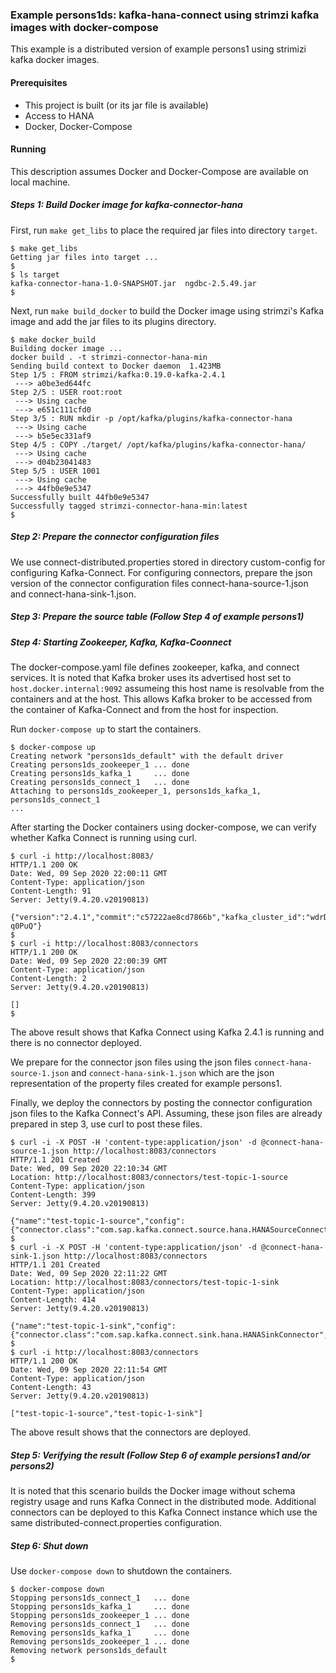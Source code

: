 ### Example persons1ds: kafka-hana-connect using strimzi kafka images with docker-compose

This example is a distributed version of example persons1 using strimizi kafka docker images.

#### Prerequisites

- This project is built (or its jar file is available)
- Access to HANA
- Docker, Docker-Compose

#### Running

This description assumes Docker and Docker-Compose are available on local machine.

##### Steps 1: Build Docker image for kafka-connector-hana

First, run `make get_libs` to place the required jar files into directory `target`.

```
$ make get_libs
Getting jar files into target ...
$
$ ls target 
kafka-connector-hana-1.0-SNAPSHOT.jar  ngdbc-2.5.49.jar
$
```

Next, run `make build_docker` to build the Docker image using strimzi's Kafka image and add the jar files to its plugins directory.

```
$ make docker_build
Building docker image ...
docker build . -t strimzi-connector-hana-min
Sending build context to Docker daemon  1.423MB
Step 1/5 : FROM strimzi/kafka:0.19.0-kafka-2.4.1
 ---> a0be3ed644fc
Step 2/5 : USER root:root
 ---> Using cache
 ---> e651c111cfd0
Step 3/5 : RUN mkdir -p /opt/kafka/plugins/kafka-connector-hana
 ---> Using cache
 ---> b5e5ec331af9
Step 4/5 : COPY ./target/ /opt/kafka/plugins/kafka-connector-hana/
 ---> Using cache
 ---> d04b23041483
Step 5/5 : USER 1001
 ---> Using cache
 ---> 44fb0e9e5347
Successfully built 44fb0e9e5347
Successfully tagged strimzi-connector-hana-min:latest
$
```

##### Step 2: Prepare the connector configuration files

We use connect-distributed.properties stored in directory custom-config for configuring Kafka-Connect. For configuring connectors, prepare the json version of the connector configuration files connect-hana-source-1.json and connect-hana-sink-1.json.

##### Step 3: Prepare the source table (Follow Step 4 of example persons1)

##### Step 4: Starting Zookeeper, Kafka, Kafka-Coonnect

The docker-compose.yaml file defines zookeeper, kafka, and connect services. It is noted that Kafka broker uses its advertised host set to `host.docker.internal:9092` assumeing this host name is resolvable from the containers and at the host. This allows Kafka broker to be accessed from the container of Kafka-Connect and from the host for inspection.

Run `docker-compose up` to start the containers.

```
$ docker-compose up
Creating network "persons1ds_default" with the default driver
Creating persons1ds_zookeeper_1 ... done
Creating persons1ds_kafka_1     ... done
Creating persons1ds_connect_1   ... done
Attaching to persons1ds_zookeeper_1, persons1ds_kafka_1, persons1ds_connect_1
...
```

After starting the Docker containers using docker-compose, we can verify whether Kafka Connect is running using curl.

```
$ curl -i http://localhost:8083/
HTTP/1.1 200 OK
Date: Wed, 09 Sep 2020 22:00:11 GMT
Content-Type: application/json
Content-Length: 91
Server: Jetty(9.4.20.v20190813)

{"version":"2.4.1","commit":"c57222ae8cd7866b","kafka_cluster_id":"wdrDgSAFSbKpWGYm-q0PuQ"}
$
$ curl -i http://localhost:8083/connectors
HTTP/1.1 200 OK
Date: Wed, 09 Sep 2020 22:00:39 GMT
Content-Type: application/json
Content-Length: 2
Server: Jetty(9.4.20.v20190813)

[]
$
```

The above result shows that Kafka Connect using Kafka 2.4.1 is running and there is no connector deployed.

We prepare for the connector json files using the json files `connect-hana-source-1.json` and `connect-hana-sink-1.json` which are the json representation of the property files created for example persons1.

Finally, we deploy the connectors by posting the connector configuration json files to the Kafka Connect's API. Assuming, these json files are already prepared in step 3, use curl to post these files.

```
$ curl -i -X POST -H 'content-type:application/json' -d @connect-hana-source-1.json http://localhost:8083/connectors
HTTP/1.1 201 Created
Date: Wed, 09 Sep 2020 22:10:34 GMT
Location: http://localhost:8083/connectors/test-topic-1-source
Content-Type: application/json
Content-Length: 399
Server: Jetty(9.4.20.v20190813)

{"name":"test-topic-1-source","config":{"connector.class":"com.sap.kafka.connect.source.hana.HANASourceConnector","tasks.max":"1","topics":"test_topic_1","connection.url":"jdbc:sap://...
$
$ curl -i -X POST -H 'content-type:application/json' -d @connect-hana-sink-1.json http://localhost:8083/connectors
HTTP/1.1 201 Created
Date: Wed, 09 Sep 2020 22:11:22 GMT
Location: http://localhost:8083/connectors/test-topic-1-sink
Content-Type: application/json
Content-Length: 414
Server: Jetty(9.4.20.v20190813)

{"name":"test-topic-1-sink","config":{"connector.class":"com.sap.kafka.connect.sink.hana.HANASinkConnector","tasks.max":"1","topics":"test_topic_1","connection.url":"jdbc:sap://...
$
$ curl -i http://localhost:8083/connectors
HTTP/1.1 200 OK
Date: Wed, 09 Sep 2020 22:11:54 GMT
Content-Type: application/json
Content-Length: 43
Server: Jetty(9.4.20.v20190813)

["test-topic-1-source","test-topic-1-sink"]
```

The above result shows that the connectors are deployed.


##### Step 5: Verifying the result (Follow Step 6 of example persions1 and/or persons2)

It is noted that this scenario builds the Docker image without schema registry usage and runs Kafka Connect in the distributed mode. Additional connectors can be deployed to this Kafka Connect instance which use the same distributed-connect.properties configuration.


##### Step 6: Shut down

Use `docker-compose down` to shutdown the containers.

```
$ docker-compose down
Stopping persons1ds_connect_1   ... done
Stopping persons1ds_kafka_1     ... done
Stopping persons1ds_zookeeper_1 ... done
Removing persons1ds_connect_1   ... done
Removing persons1ds_kafka_1     ... done
Removing persons1ds_zookeeper_1 ... done
Removing network persons1ds_default
$
```
